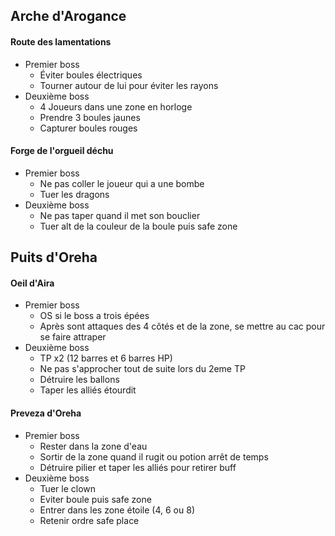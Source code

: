 ## Arche d'Arogance

#### Route des lamentations

- Premier boss
    - Éviter boules électriques
    - Tourner autour de lui pour éviter les rayons
- Deuxième boss
    - 4 Joueurs dans une zone en horloge
    - Prendre 3 boules jaunes
    - Capturer boules rouges

#### Forge de l'orgueil déchu

- Premier boss
    - Ne pas coller le joueur qui a une bombe
    - Tuer les dragons
- Deuxième boss
    - Ne pas taper quand il met son bouclier
    - Tuer alt de la couleur de la boule puis safe zone

## Puits d'Oreha

#### Oeil d'Aira

- Premier boss
    - OS si le  boss a trois épées
    - Après sont attaques des 4 côtés et de la zone, se mettre au cac pour se faire attraper
- Deuxième boss
    - TP x2 (12 barres et 6 barres HP)
    - Ne pas s'approcher tout de suite lors du 2eme TP
    - Détruire les ballons
    - Taper les alliés étourdit

#### Preveza d'Oreha

- Premier boss
    - Rester dans la zone d'eau
    - Sortir de la zone quand il rugit ou potion arrêt de temps
    - Détruire pilier et taper les alliés pour retirer buff
- Deuxième boss
    - Tuer le clown
    - Eviter boule puis safe zone
    - Entrer dans les zone étoile (4, 6 ou 8)
    - Retenir ordre safe place
